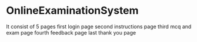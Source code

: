 # OnlineExaminationSystem

It consist of 5 pages 
first login page
second instructions page
third mcq and exam page
fourth feedback page
last thank you page
